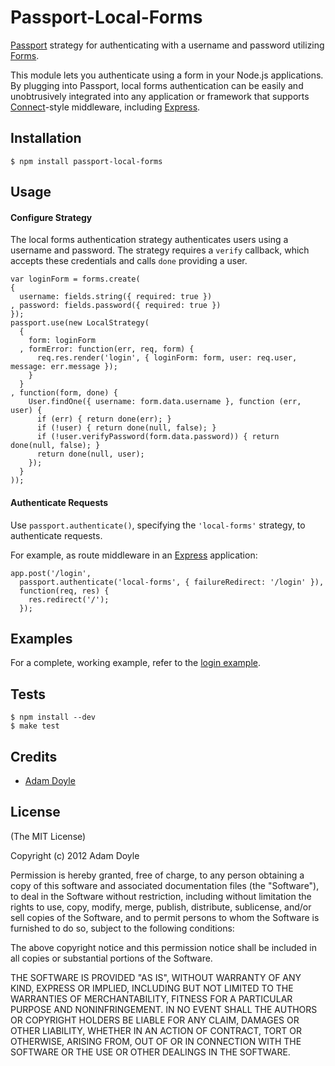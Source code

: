 # Passport-Local-Forms

[Passport](http://passportjs.org/) strategy for authenticating with a username
and password utilizing [Forms](https://github.com/caolan/forms).

This module lets you authenticate using a form in your Node.js applications.
By plugging into Passport, local forms authentication can be easily
and unobtrusively integrated into any application or framework that supports
[Connect](http://www.senchalabs.org/connect/)-style middleware, including
[Express](http://expressjs.com/).

## Installation

    $ npm install passport-local-forms

## Usage

#### Configure Strategy

The local forms authentication strategy authenticates users using a username
and password.  The strategy requires a `verify` callback, which accepts
these credentials and calls `done` providing a user.

    var loginForm = forms.create(
    {
      username: fields.string({ required: true })
    , password: fields.password({ required: true })
    });
    passport.use(new LocalStrategy(
      {
        form: loginForm
      , formError: function(err, req, form) {
          req.res.render('login', { loginForm: form, user: req.user, message: err.message });
        }
      }
    , function(form, done) {
        User.findOne({ username: form.data.username }, function (err, user) {
          if (err) { return done(err); }
          if (!user) { return done(null, false); }
          if (!user.verifyPassword(form.data.password)) { return done(null, false); }
          return done(null, user);
        });
      }
    ));

#### Authenticate Requests

Use `passport.authenticate()`, specifying the `'local-forms'` strategy, to
authenticate requests.

For example, as route middleware in an [Express](http://expressjs.com/)
application:

    app.post('/login', 
      passport.authenticate('local-forms', { failureRedirect: '/login' }),
      function(req, res) {
        res.redirect('/');
      });

## Examples

For a complete, working example, refer to the [login example](https://github.com/adamldoyle/passport-local-forms/tree/master/examples/login).

## Tests

    $ npm install --dev
    $ make test

## Credits

  - [Adam Doyle](http://github.com/adamldoyle)

## License

(The MIT License)

Copyright (c) 2012 Adam Doyle

Permission is hereby granted, free of charge, to any person obtaining a copy of
this software and associated documentation files (the "Software"), to deal in
the Software without restriction, including without limitation the rights to
use, copy, modify, merge, publish, distribute, sublicense, and/or sell copies of
the Software, and to permit persons to whom the Software is furnished to do so,
subject to the following conditions:

The above copyright notice and this permission notice shall be included in all
copies or substantial portions of the Software.

THE SOFTWARE IS PROVIDED "AS IS", WITHOUT WARRANTY OF ANY KIND, EXPRESS OR
IMPLIED, INCLUDING BUT NOT LIMITED TO THE WARRANTIES OF MERCHANTABILITY, FITNESS
FOR A PARTICULAR PURPOSE AND NONINFRINGEMENT. IN NO EVENT SHALL THE AUTHORS OR
COPYRIGHT HOLDERS BE LIABLE FOR ANY CLAIM, DAMAGES OR OTHER LIABILITY, WHETHER
IN AN ACTION OF CONTRACT, TORT OR OTHERWISE, ARISING FROM, OUT OF OR IN
CONNECTION WITH THE SOFTWARE OR THE USE OR OTHER DEALINGS IN THE SOFTWARE.
